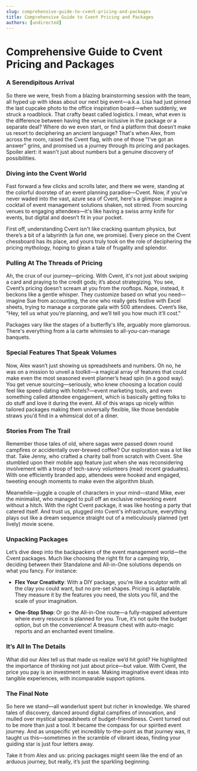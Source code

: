 ```yaml
---
slug: comprehensive-guide-to-cvent-pricing-and-packages
title: Comprehensive Guide to Cvent Pricing and Packages
authors: [undirected]
---
```



# Comprehensive Guide to Cvent Pricing and Packages

### A Serendipitous Arrival

So there we were, fresh from a blazing brainstorming session with the team, all hyped up with ideas about our next big event—a.k.a. Lisa had just pinned the last cupcake photo to the office inspiration board—when suddenly, we struck a roadblock. That crafty beast called logistics. I mean, what even is the difference between having the venue inclusive in the package or a separate deal? Where do we even start, or find a platform that doesn’t make us resort to deciphering an ancient language? That's when Alex, from across the room, raised the Cvent flag, with one of those "I've got an answer" grins, and promised us a journey through its pricing and packages. Spoiler alert: it wasn't just about numbers but a genuine discovery of possibilities.

### Diving into the Cvent World

Fast forward a few clicks and scrolls later, and there we were, standing at the colorful doorstep of an event planning paradise—Cvent. Now, if you’ve never waded into the vast, azure sea of Cvent, here's a glimpse: imagine a cocktail of event management solutions shaken, not stirred. From sourcing venues to engaging attendees—it's like having a swiss army knife for events, but digital and doesn’t fit in your pocket.

First off, understanding Cvent isn't like cracking quantum physics, but there’s a bit of a labyrinth (a fun one, we promise). Every piece on the Cvent chessboard has its place, and yours truly took on the role of deciphering the pricing mythology, hoping to glean a tale of frugality and splendor.

### Pulling At The Threads of Pricing

Ah, the crux of our journey—pricing. With Cvent, it's not just about swiping a card and praying to the credit gods; it’s about strategizing. You see, Cvent’s pricing doesn’t scream at you from the rooftops. Nope, instead, it beckons like a gentle whisper. They customize based on what you need—imagine Sue from accounting, the one who really gets festive with Excel sheets, trying to manage a corporate gala with 500 attendees. Cvent’s like, "Hey, tell us what you’re planning, and we’ll tell you how much it’ll cost."

Packages vary like the stages of a butterfly's life, arguably more glamorous. There's everything from a la carte whimsies to all-you-can-manage banquets.

### Special Features That Speak Volumes

Now, Alex wasn’t just showing us spreadsheets and numbers. Oh no, he was on a mission to unveil a toolkit—a magical array of features that could make even the most seasoned event planner’s head spin (in a good way). You get venue sourcing—seriously, who knew choosing a location could feel like speed-dating with hotels?—event marketing tools, and even something called attendee engagement, which is basically getting folks to do stuff and love it during the event. All of this wraps up nicely within tailored packages making them universally flexible, like those bendable straws you’d find in a whimsical dot of a diner.

### Stories From The Trail

Remember those tales of old, where sagas were passed down round campfires or accidentally over-brewed coffee? Our exploration was a lot like that. Take Jenny, who crafted a charity ball from scratch with Cvent. She stumbled upon their mobile app feature just when she was reconsidering involvement with a troop of tech-savvy volunteers (read: recent graduates). With one efficiently branded app, attendees were hooked and engaged, tweeting enough moments to make even the algorithm blush.

Meanwhile—juggle a couple of characters in your mind—stand Mike, ever the minimalist, who managed to pull off an exclusive networking event without a hitch. With the right Cvent package, it was like hosting a party that catered itself. And trust us, plugged into Cvent's infrastructure, everything plays out like a dream sequence straight out of a meticulously planned (yet lively) movie scene.

### Unpacking Packages

Let’s dive deep into the backpackers of the event management world—the Cvent packages. Much like choosing the right fit for a camping trip, deciding between their Standalone and All-in-One solutions depends on what you fancy. For instance: 

- **Flex Your Creativity**: With a DIY package, you're like a sculptor with all the clay you could want, but no pre-set shapes. Pricing is adaptable. They measure it by the features you need, the slots you fill, and the scale of your imagination.
  
- **One-Stop Shop**: Or go the All-in-One route—a fully-mapped adventure where every resource is planned for you. True, it’s not quite the budget option, but oh the convenience! A treasure chest with auto-magic reports and an enchanted event timeline.

### It’s All In The Details

What did our Alex tell us that made us realize we’d hit gold? He highlighted the importance of thinking not just about price—but value. With Cvent, the price you pay is an investment in ease. Making imaginative event ideas into tangible experiences, with incomparable support options.

### The Final Note

So here we stand—all wanderlust spent but richer in knowledge. We shared tales of discovery, danced around digital campfires of innovation, and mulled over mystical spreadsheets of budget-friendliness. Cvent turned out to be more than just a tool. It became the compass for our spirited event journey. And as unspecific yet incredibly to-the-point as that journey was, it taught us this—sometimes in the scramble of vibrant ideas, finding your guiding star is just four letters away. 

Take it from Alex and us: pricing packages might seem like the end of an arduous journey, but really, it’s just the sparkling beginning.